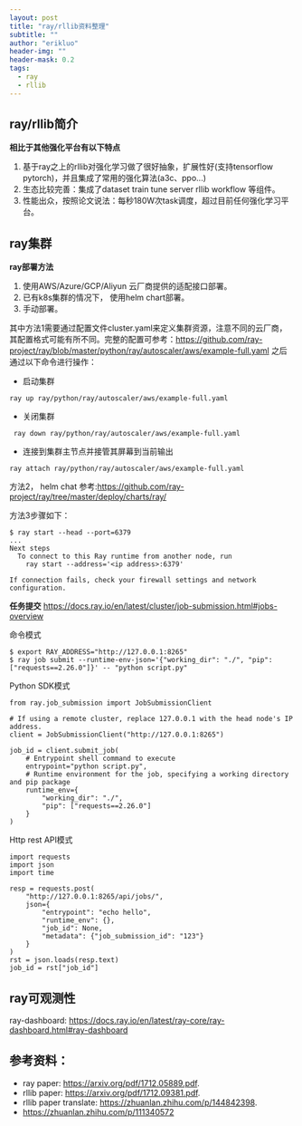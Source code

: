 ```yaml
---
layout: post
title: "ray/rllib资料整理"
subtitle: ""
author: "erikluo"
header-img: ""
header-mask: 0.2
tags:
  - ray
  - rllib
---
```



## ray/rllib简介

**相比于其他强化平台有以下特点**  
1. 基于ray之上的rllib对强化学习做了很好抽象，扩展性好(支持tensorflow pytorch)，并且集成了常用的强化算法(a3c、ppo...) 
2. 生态比较完善：集成了dataset train tune server rllib workflow 等组件。 
3. 性能出众，按照论文说法：每秒180W次task调度，超过目前任何强化学习平台。

## ray集群
**ray部署方法**  
1. 使用AWS/Azure/GCP/Aliyun 云厂商提供的适配接口部署。
2. 已有k8s集群的情况下， 使用helm chart部署。
3. 手动部署。

其中方法1需要通过配置文件cluster.yaml来定义集群资源，注意不同的云厂商，其配置格式可能有所不同。完整的配置可参考：https://github.com/ray-project/ray/blob/master/python/ray/autoscaler/aws/example-full.yaml  之后通过以下命令进行操作：
- 启动集群
```
ray up ray/python/ray/autoscaler/aws/example-full.yaml
```

- 关闭集群
```
 ray down ray/python/ray/autoscaler/aws/example-full.yaml
```

- 连接到集群主节点并接管其屏幕到当前输出
```
ray attach ray/python/ray/autoscaler/aws/example-full.yaml
```

方法2， helm chat 参考:https://github.com/ray-project/ray/tree/master/deploy/charts/ray/

方法3步骤如下：  
```
$ ray start --head --port=6379
...
Next steps
  To connect to this Ray runtime from another node, run
    ray start --address='<ip address>:6379'

If connection fails, check your firewall settings and network configuration.
```

**任务提交**
https://docs.ray.io/en/latest/cluster/job-submission.html#jobs-overview 


命令模式
```
$ export RAY_ADDRESS="http://127.0.0.1:8265"
$ ray job submit --runtime-env-json='{"working_dir": "./", "pip": ["requests==2.26.0"]}' -- "python script.py"
```
Python SDK模式
```
from ray.job_submission import JobSubmissionClient

# If using a remote cluster, replace 127.0.0.1 with the head node's IP address.
client = JobSubmissionClient("http://127.0.0.1:8265")

job_id = client.submit_job(
    # Entrypoint shell command to execute
    entrypoint="python script.py",
    # Runtime environment for the job, specifying a working directory and pip package
    runtime_env={
        "working_dir": "./",
        "pip": ["requests==2.26.0"]
    }
)
```
Http rest API模式
```
import requests
import json
import time

resp = requests.post(
    "http://127.0.0.1:8265/api/jobs/",
    json={
        "entrypoint": "echo hello",
        "runtime_env": {},
        "job_id": None,
        "metadata": {"job_submission_id": "123"}
    }
)
rst = json.loads(resp.text)
job_id = rst["job_id"]
```

## ray可观测性
ray-dashboard: https://docs.ray.io/en/latest/ray-core/ray-dashboard.html#ray-dashboard





## 参考资料：
- ray paper: https://arxiv.org/pdf/1712.05889.pdf. 
- rllib paper: https://arxiv.org/pdf/1712.09381.pdf.
- rllib paper translate: https://zhuanlan.zhihu.com/p/144842398. 
- https://zhuanlan.zhihu.com/p/111340572  
